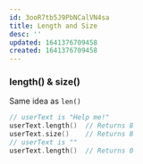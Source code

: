 ```yaml
---
id: 3ooR7tb5J9PbNCalVN4sa
title: Length and Size
desc: ''
updated: 1641376709458
created: 1641376709458
---
```


### length() & size()

Same idea as `len()`

```cpp
// userText is "Help me!"
userText.length()  // Returns 8 
userText.size()    // Returns 8 
// userText is ""
userText.length()  // Returns 0
```

